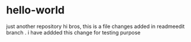 # hello-world
just another repository
hi bros,
this is a file changes added in readmeedit branch . i have addded this change for testing purpose
